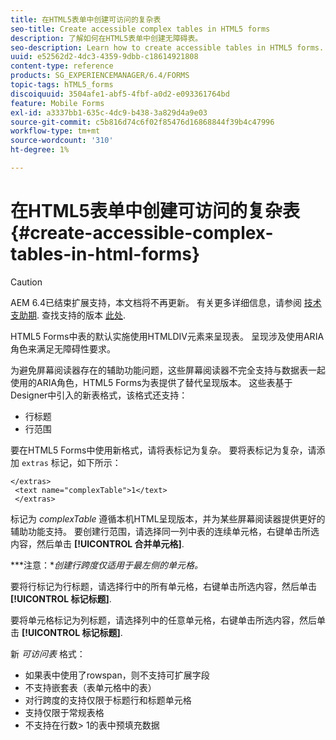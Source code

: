 ```yaml
---
title: 在HTML5表单中创建可访问的复杂表
seo-title: Create accessible complex tables in HTML5 forms
description: 了解如何在HTML5表单中创建无障碍表。
seo-description: Learn how to create accessible tables in HTML5 forms.
uuid: e52562d2-4dc3-4359-9dbb-c18614921808
content-type: reference
products: SG_EXPERIENCEMANAGER/6.4/FORMS
topic-tags: hTML5_forms
discoiquuid: 3504afe1-abf5-4fbf-a0d2-e093361764bd
feature: Mobile Forms
exl-id: a3337bb1-635c-4dc9-b438-3a829d4a9e03
source-git-commit: c5b816d74c6f02f85476d16868844f39b4c47996
workflow-type: tm+mt
source-wordcount: '310'
ht-degree: 1%

---
```


# 在HTML5表单中创建可访问的复杂表 {#create-accessible-complex-tables-in-html-forms}

>[!CAUTION]
>
>AEM 6.4已结束扩展支持，本文档将不再更新。 有关更多详细信息，请参阅 [技术支助期](https://helpx.adobe.com/cn/support/programs/eol-matrix.html). 查找支持的版本 [此处](https://experienceleague.adobe.com/docs/).

HTML5 Forms中表的默认实施使用HTMLDIV元素来呈现表。 呈现涉及使用ARIA角色来满足无障碍性要求。

为避免屏幕阅读器存在的辅助功能问题，这些屏幕阅读器不完全支持与数据表一起使用的ARIA角色，HTML5 Forms为表提供了替代呈现版本。 这些表基于Designer中引入的新表格式，该格式还支持：

* 行标题
* 行范围

要在HTML5 Forms中使用新格式，请将表标记为复杂。 要将表标记为复杂，请添加 `extras` 标记，如下所示：

```
</extras>
 <text name="complexTable">1</text>
 </extras>
```

标记为 *complexTable* 遵循本机HTML呈现版本，并为某些屏幕阅读器提供更好的辅助功能支持。  要创建行范围，请选择同一列中表的连续单元格，右键单击所选内容，然后单击 **[!UICONTROL 合并单元格]**.

***注意：**创建行跨度仅适用于最左侧的单元格。*

要将行标记为行标题，请选择行中的所有单元格，右键单击所选内容，然后单击 **[!UICONTROL 标记标题]**.

要将单元格标记为列标题，请选择列中的任意单元格，右键单击所选内容，然后单击 **[!UICONTROL 标记标题]**.

新 *可访问表* 格式：

* 如果表中使用了rowspan，则不支持可扩展字段
* 不支持嵌套表（表单元格中的表）
* 对行跨度的支持仅限于标题行和标题单元格
* 支持仅限于常规表格
* 不支持在行数> 1的表中预填充数据

